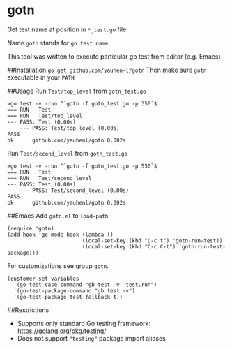 # gotn
Get test name at position in `*_test.go` file

Name `gotn` stands for `go test name`

This tool was written to execute particular go test from editor (e.g. Emacs)

##Installation
`go get github.com/yauhen-l/gotn`
Then make sure `gotn` executable in your `PATH`

##Usage
Run `Test/top_level` from `gotn_test.go`
```
>go test -v -run ^`gotn -f gotn_test.go -p 350`$
=== RUN   Test
=== RUN   Test/top_level
--- PASS: Test (0.00s)
    --- PASS: Test/top_level (0.00s)
PASS
ok      github.com/yauhenl/gotn 0.002s
```

Run `Test/second_level` from `gotn_test.go`
```
>go test -v -run ^`gotn -f gotn_test.go -p 550`$
=== RUN   Test
=== RUN   Test/second_level
--- PASS: Test (0.00s)
    --- PASS: Test/second_level (0.00s)
PASS
ok      github.com/yauhenl/gotn 0.002s
```

##Emacs
Add `gotn.el` to `load-path`
```
(require 'gotn)
(add-hook 'go-mode-hook (lambda ()
                        (local-set-key (kbd "C-c t") 'gotn-run-test))
                        (local-set-key (kbd "C-c C-t") 'gotn-run-test-package)))
```

For customizations see group `gotn`.

```
(customer-set-variables
  '(go-test-case-command "gb test -v -test.run")
  '(go-test-package-command "gb test -v")
  '(go-test-package-test-fallback t))
```

##Restrictions
- Supports only standard Go testing framework: https://golang.org/pkg/testing/
- Does not support `"testing"` package import aliases
